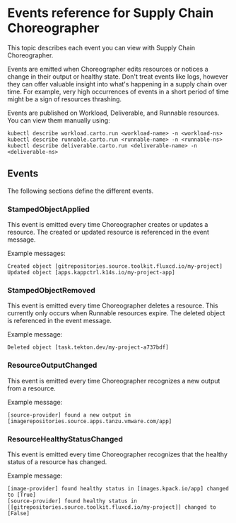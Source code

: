 # Events reference for Supply Chain Choreographer

This topic describes each event you can view with Supply Chain Choreographer.

Events are emitted when Choreographer edits resources or notices a change in
their output or healthy state. Don't treat events like logs, however they can
offer valuable insight into what's happening in a supply chain over time. For
example, very high occurrences of events in a short period of time might be a
sign of resources thrashing.

Events are published on Workload, Deliverable, and Runnable resources. You can
view them manually using:

```console
kubectl describe workload.carto.run <workload-name> -n <workload-ns>
kubectl describe runnable.carto.run <runnable-name> -n <runnable-ns>
kubectl describe deliverable.carto.run <deliverable-name> -n <deliverable-ns>
```

## Events

The following sections define the different events.

### StampedObjectApplied

This event is emitted every time Choreographer creates or updates a resource. The created or updated resource is
referenced in the event message.

Example messages:

```console
Created object [gitrepositories.source.toolkit.fluxcd.io/my-project]
Updated object [apps.kappctrl.k14s.io/my-project-app]
```

### StampedObjectRemoved

This event is emitted every time Choreographer deletes a resource. This currently
only occurs when Runnable resources expire. The deleted object is referenced in
the event message.

Example message:

```console
Deleted object [task.tekton.dev/my-project-a737bdf]
```

### ResourceOutputChanged

This event is emitted every time Choreographer recognizes a new output from a resource.

Example message:

```console
[source-provider] found a new output in [imagerepositories.source.apps.tanzu.vmware.com/app]
```

### ResourceHealthyStatusChanged

This event is emitted every time Choreographer recognizes that the healthy status of a resource has changed.

Example message:

```console
[image-provider] found healthy status in [images.kpack.io/app] changed to [True]
[source-provider] found healthy status in [[gitrepositories.source.toolkit.fluxcd.io/my-project]] changed to [False]
```
